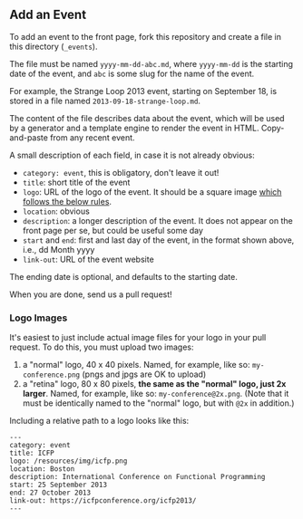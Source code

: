 ## Add an Event

To add an event to the front page, fork this repository and create a file in
this directory (`_events`).

The file must be named `yyyy-mm-dd-abc.md`, where `yyyy-mm-dd` is the starting
date of the event, and `abc` is some slug for the name of the event.

For example, the Strange Loop 2013 event, starting on September 18, is stored
in a file named `2013-09-18-strange-loop.md`.

The content of the file describes data about the event, which will be used by
a generator and a template engine to render the event in HTML. Copy-and-paste
from any recent event.

A small description of each field, in case it is not already obvious:

*   `category: event`, this is obligatory, don't leave it out!
*   `title`: short title of the event
*   `logo`: URL of the logo of the event. It should be a square image [which follows the below rules](#logo-images).
*   `location`: obvious
*   `description`: a longer description of the event. It does not appear on the
    front page per se, but could be useful some day
*   `start` and `end`: first and last day of the event, in the format shown
    above, i.e., dd Month yyyy
*   `link-out`: URL of the event website

The ending date is optional, and defaults to the starting date.

When you are done, send us a pull request!

### Logo Images

It's easiest to just include actual image files for your logo in your pull request. To do this, you must upload two images:

1. a "normal" logo, 40 x 40 pixels. Named, for example, like so: `my-conference.png` (pngs and jpgs are OK to upload)
2. a "retina" logo, 80 x 80 pixels, **the same as the "normal" logo, just 2x larger**. Named, for example, like so: `my-conference@2x.png`. (Note that it must be identically named to the "normal" logo, but with `@2x` in addition.)

Including a relative path to a logo looks like this:

    ---
    category: event
    title: ICFP
    logo: /resources/img/icfp.png
    location: Boston
    description: International Conference on Functional Programming
    start: 25 September 2013
    end: 27 October 2013
    link-out: https://icfpconference.org/icfp2013/
    ---

